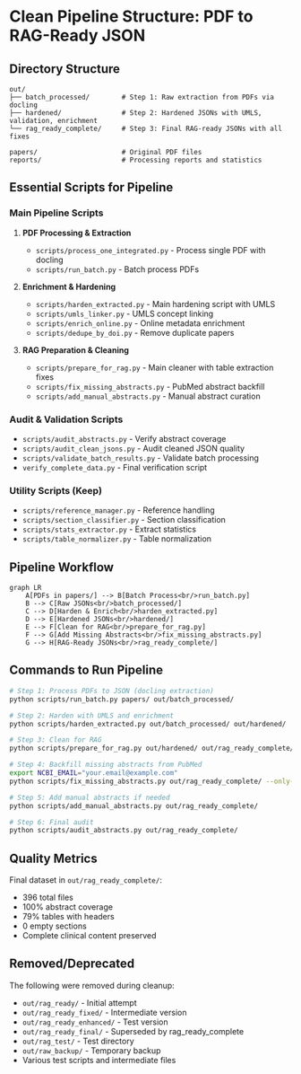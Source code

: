 # Clean Pipeline Structure: PDF to RAG-Ready JSON

## Directory Structure

```
out/
├── batch_processed/        # Step 1: Raw extraction from PDFs via docling
├── hardened/               # Step 2: Hardened JSONs with UMLS, validation, enrichment
└── rag_ready_complete/     # Step 3: Final RAG-ready JSONs with all fixes

papers/                     # Original PDF files
reports/                    # Processing reports and statistics
```

## Essential Scripts for Pipeline

### Main Pipeline Scripts
1. **PDF Processing & Extraction**
   - `scripts/process_one_integrated.py` - Process single PDF with docling
   - `scripts/run_batch.py` - Batch process PDFs

2. **Enrichment & Hardening**
   - `scripts/harden_extracted.py` - Main hardening script with UMLS
   - `scripts/umls_linker.py` - UMLS concept linking
   - `scripts/enrich_online.py` - Online metadata enrichment
   - `scripts/dedupe_by_doi.py` - Remove duplicate papers

3. **RAG Preparation & Cleaning**
   - `scripts/prepare_for_rag.py` - Main cleaner with table extraction fixes
   - `scripts/fix_missing_abstracts.py` - PubMed abstract backfill
   - `scripts/add_manual_abstracts.py` - Manual abstract curation

### Audit & Validation Scripts
- `scripts/audit_abstracts.py` - Verify abstract coverage
- `scripts/audit_clean_jsons.py` - Audit cleaned JSON quality
- `scripts/validate_batch_results.py` - Validate batch processing
- `verify_complete_data.py` - Final verification script

### Utility Scripts (Keep)
- `scripts/reference_manager.py` - Reference handling
- `scripts/section_classifier.py` - Section classification
- `scripts/stats_extractor.py` - Extract statistics
- `scripts/table_normalizer.py` - Table normalization

## Pipeline Workflow

```mermaid
graph LR
    A[PDFs in papers/] --> B[Batch Process<br/>run_batch.py]
    B --> C[Raw JSONs<br/>batch_processed/]
    C --> D[Harden & Enrich<br/>harden_extracted.py]
    D --> E[Hardened JSONs<br/>hardened/]
    E --> F[Clean for RAG<br/>prepare_for_rag.py]
    F --> G[Add Missing Abstracts<br/>fix_missing_abstracts.py]
    G --> H[RAG-Ready JSONs<br/>rag_ready_complete/]
```

## Commands to Run Pipeline

```bash
# Step 1: Process PDFs to JSON (docling extraction)
python scripts/run_batch.py papers/ out/batch_processed/

# Step 2: Harden with UMLS and enrichment
python scripts/harden_extracted.py out/batch_processed/ out/hardened/

# Step 3: Clean for RAG
python scripts/prepare_for_rag.py out/hardened/ out/rag_ready_complete/ --mode full

# Step 4: Backfill missing abstracts from PubMed
export NCBI_EMAIL="your.email@example.com"
python scripts/fix_missing_abstracts.py out/rag_ready_complete/ --only-missing

# Step 5: Add manual abstracts if needed
python scripts/add_manual_abstracts.py out/rag_ready_complete/

# Step 6: Final audit
python scripts/audit_abstracts.py out/rag_ready_complete/
```

## Quality Metrics

Final dataset in `out/rag_ready_complete/`:
- 396 total files
- 100% abstract coverage
- 79% tables with headers
- 0 empty sections
- Complete clinical content preserved

## Removed/Deprecated

The following were removed during cleanup:
- `out/rag_ready/` - Initial attempt
- `out/rag_ready_fixed/` - Intermediate version
- `out/rag_ready_enhanced/` - Test version
- `out/rag_ready_final/` - Superseded by rag_ready_complete
- `out/rag_test/` - Test directory
- `out/raw_backup/` - Temporary backup
- Various test scripts and intermediate files